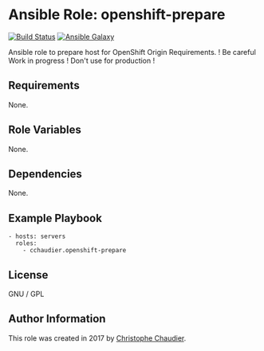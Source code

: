 # Ansible Role: openshift-prepare

[![Build Status](https://travis-ci.org/cchaudier/ansible-role-openshift-prepare.svg?branch=master)](https://travis-ci.org/cchaudier/ansible-role-openshift-prepare)
[![Ansible Galaxy](https://img.shields.io/badge/galaxy-cchaudier.openshift--prepare-blue.svg)](https://galaxy.ansible.com/cchaudier/openshift-prepare/)

Ansible role to prepare host for OpenShift Origin Requirements.  ! Be careful Work in progress ! Don't use for production !

## Requirements

None.

## Role Variables

None.

## Dependencies

None.

## Example Playbook

    - hosts: servers
      roles:
        - cchaudier.openshift-prepare

## License

GNU / GPL

## Author Information

This role was created in 2017 by [Christophe Chaudier](http://www.cchaudier.fr/).
